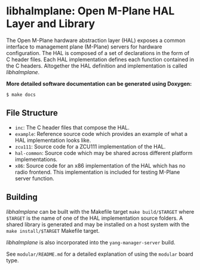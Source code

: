 # libhalmplane: Open M-Plane HAL Layer and Library
The Open M-Plane hardware abstraction layer (HAL) exposes a common interface to
management plane (M-Plane) servers for hardware configuration. The HAL is
composed of a set of declarations in the form of C header files. Each HAL
implementation defines each function contained in the C headers. Altogether the
HAL definition and implementation is called *libhalmplane*.

**More detailed software documentation can be generated using Doxygen:**
```
$ make docs
```

## File Structure
- `inc`: The C header files that compose the HAL.
- `example`: Reference source code which provides an example of what a HAL
  implementation looks like.
- `zcu111`: Source code for a ZCU111 implementation of the HAL.
- `hal-common`: Source code which may be shared across different platform
  implementations.
- `x86`: Source code for an x86 implementation of the HAL which has no radio
  frontend. This implementation is included for testing M-Plane server function.

## Building
*libhalmplane* can be built with the Makefile target `make build/$TARGET`
where `$TARGET` is the name of one of the HAL implementation source folders. A
shared library is generated and may be installed on a host system with the
`make install/$TARGET` Makefile target.

*libhalmplane* is also incorporated into the `yang-manager-server` build.

See `modular/README.md` for a detailed explanation of using the `modular` board type.

